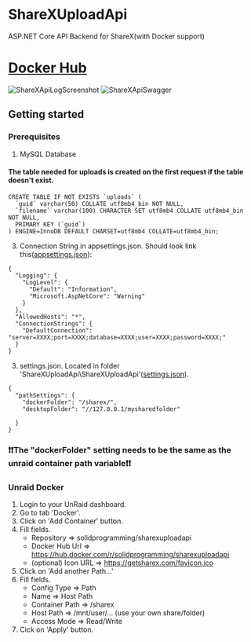 # ShareXUploadApi
ASP.NET Core API Backend for ShareX(with Docker support)

# [Docker Hub](https://hub.docker.com/r/solidprogramming/sharexuploadapi)

![ShareXApiLogScreenshot](https://lucaweidmann.de/cdn/sharexapilog.png)
![ShareXApiSwagger](https://lucaweidmann.de/cdn/sharexapiswagger.png)

## Getting started
### Prerequisites
1. MySQL Database
#### The table needed for uploads is created on the first request if the table doesn't exist.
```
CREATE TABLE IF NOT EXISTS `uploads` (
  `guid` varchar(50) COLLATE utf8mb4_bin NOT NULL,
  `filename` varchar(100) CHARACTER SET utf8mb4 COLLATE utf8mb4_bin NOT NULL,
  PRIMARY KEY (`guid`)
) ENGINE=InnoDB DEFAULT CHARSET=utf8mb4 COLLATE=utf8mb4_bin;
```

3. Connection String in appsettings.json. Should look link this([appsettings.json](https://dl.lucaweidmann.de/wl/?id=yTvXiGnH1Zck94ZiW3DRnt9tB5vwSpCv)):
```
{
  "Logging": {
    "LogLevel": {
      "Default": "Information",
      "Microsoft.AspNetCore": "Warning"
    }
  },
  "AllowedHosts": "*",
  "ConnectionStrings": {
    "DefaultConnection": "server=XXXX;port=XXXX;database=XXXX;user=XXXX;password=XXXX;"
  }
}
```
3. settings.json. Located in folder 'ShareXUploadApi\ShareXUploadApi'([settings.json](https://dl.lucaweidmann.de/wl/?id=6SMZHXBRQzDx2S5ZZpGeMJS8F4Dw3uFP)).
```
{
  "pathSettings": {
    "dockerFolder": "/sharex/",
    "desktopFolder": "//127.0.0.1/mysharedfolder"

  }
}
```
### :exclamation::exclamation:The "dockerFolder" setting needs to be the same as the unraid container path variable:exclamation::exclamation:


### Unraid Docker
1. Login to your UnRaid dashboard. 
2. Go to tab 'Docker'.
3. Click on 'Add Container' button.
4. Fill fields.
   - Repository => solidprogramming/sharexuploadapi
   - Docker Hub Url => https://hub.docker.com/r/solidprogramming/sharexuploadapi
   - (optional) Icon URL => https://getsharex.com/favicon.ico
5. Click on 'Add another Path...'
6. Fill fields.
   - Config Type => Path
   - Name => Host Path
   - Container Path => /sharex
   - Host Path => /mnt/user/... (use your own share/folder)
   - Access Mode => Read/Write
7. Cick on 'Apply' button.

   
